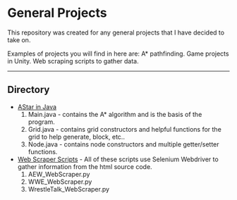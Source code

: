 # General Projects
This repository was created for any general projects that I have decided to take on.

Examples of projects you will find in here are: A* pathfinding. Game projects in Unity. Web scraping scripts to gather data.

---

## Directory
* [AStar in Java](/AStar)
  1. Main.java - contains the A* algorithm and is the basis of the program.
  2. Grid.java - contains grid constructors and helpful functions for the grid to help generate, block, etc..
  3. Node.java - contains node constructors and multiple getter/setter functions.
* [Web Scraper Scripts](/Scraper%20Scripts) - All of these scripts use Selenium Webdriver to gather information from the html source code.
  1. AEW_WebScraper.py
  2. WWE_WebScraper.py
  3. WrestleTalk_WebScraper.py
